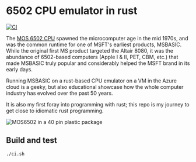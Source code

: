# 6502 CPU emulator in rust

[![CI](https://github.com/davidjenni/6502-emu/actions/workflows/CI.yml/badge.svg)](https://github.com/davidjenni/6502-emu/actions/workflows/CI.yml)

The [MOS 6502 CPU](https://en.wikipedia.org/wiki/MOS_Technology_6502) spawned
the microcomputer age in the mid 1970s, and was the common runtime for
one of MSFT's earliest products, MSBASIC.
While the original first MS product targeted the Altair 8080,
it was the abundance of 6502-based computers (Apple I & II, PET, CBM, etc.)
that made MSBASIC truly popular and considerably helped the MSFT brand in its early days.

Running MSBASIC on a rust-based CPU emulator on a VM in the Azure cloud is a geeky,
but also educational showcase how the whole computer industry has evolved over the past 50 years.

It is also my first foray into programming with rust; this repo is my journey to get close to idiomatic rust programming.

![MOS6502 in a 40 pin plastic package](/assets/MOS%206502%20DIP40.jpg)

## Build and test

```bash
./ci.sh
```
